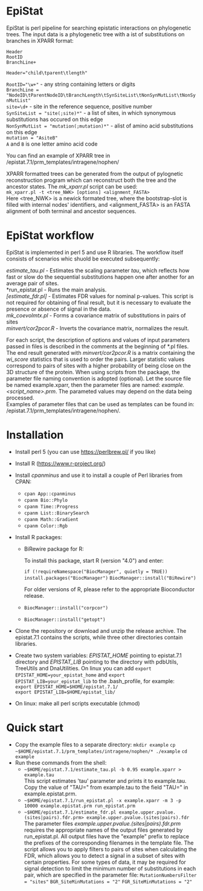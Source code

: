 # EpiStat

EpiStat is perl pipeline for searching epistatic interactions on phylogenetic trees. The input data is a phylogenetic tree with a ist of substitutions on branches in XPARR format:

`Header`\
`RootID`\
`BranchLine+`

`Header="child\tparent\tlength"`

`RootID="\w+"` - any string containing letters or digits\
`BranchLine = "NodeID\tParentNodeID\tBranchLength\tSynSiteList\tNonSynMutList\tNonSynMutList"`\
`site=\d+` - site in the reference sequence, positive number\
`SynSiteList = "site(;site)*"` - a list of sites, in which synonymous substitutions has occured on this edge\
`NonSynMutList = "mutation(;mutation)*"` - alist of amino acid substitutions on this edge\
`mutation = "AsiteB"`\
`A` and `B` is one letter amino acid code

You can find an example of XPARR tree in /epistat.7.1/prm_templates/intragene/nophen/

XPARR formatted trees can be generated from the output of pylognetic reconstruction program which can reconstruct both the tree and the ancestor states. The *mk_xparr.pl* script can be used:\
`mk_xparr.pl -t <tree_NWK> [options] <alignment_FASTA>`\
Here <tree_NWK> is a newick formated tree, where the bootstrap-slot is filled with internal nodes' identifiers, and <alignment_FASTA> is an FASTA alignment of both terminal and ancestor sequences.

# EpiStat workflow

EpiStat is implemented in perl 5 and use R libraries. The workflow itself consists of scenarios whic shuold be executed subsequently:

*estimate_tau.pl* - Estimates the scaling parameter *tau*, which reflects how fast or slow do the sequential substitutions happen one after another for an average pair of sites.\
*run_epistat.pl - Runs the main analysis.\
*[estimate_fdr.pl]* - Estimates FDR values for nominal p-values. This script is not required for obtaining of final result, but it is necessary to evaluate the presence or absence of signal in the data.\
*mk_coevolmtx.pl* - Forms a covariance matrix of substitutions in pairs of sites\
*minvert/cor2pcor.R* - Inverts the covariance matrix, normalizes the result.

For each script, the description of options and values of input parameters passed in files is described in the comments at the beginning of \*.pl files. The end result generated with *minvert/cor2pcor.R* is a matrix containing the *wi_score* statistics that is used to order the pairs. Larger statistic values correspond to pairs of sites with a higher probability of being close on the 3D structure of the protein. When using scripts from the package, the parameter file naming convention is adopted (optional). Let the source file be named example.xparr, then the parameter files are named: *example.<script_name>.prm*. The parameted values may depend on the data being processed.\
Examples of parameter files that can be used as templates can be found in: /epistat.7.1/prm_templates/intragene/nophen/.

# Installation

- Install perl 5 (you can use https://perlbrew.pl/ if you like)
- Install R (https://www.r-project.org/)
- Install *cpanminus* and use it to install a couple of Perl libraries from CPAN:
  - `cpan App::cpanminus`
  - `cpanm Bio::Phylo`
  - `cpanm Time::Progress`
  - `cpanm List::BinarySearch`
  - `cpanm Math::Gradient`
  - `cpanm Color::Rgb`
- Install R packages:
  - BiRewire package for R:

    To install this package, start R (version "4.0") and enter:

    `if (!requireNamespace("BiocManager", quietly = TRUE))`
        `install.packages("BiocManager")`
    `BiocManager::install("BiRewire")`
    
    For older versions of R, please refer to the appropriate Bioconductor release.

  - `BiocManager::install("corpcor")`
  - `BiocManager::install("getopt")`

- Clone the repository or download and unzip the release archive. The epistat.7.1 contains the scripts, while three other directories contain libraries.
- Create two system variables: *EPISTAT_HOME* pointing to epistat.7.1 directory and *EPISTAT_LIB* pointing to the directory with pdbUtils, TreeUtils and DnaUtilities. On linux you can add `export EPISTAT_HOME=your_epistat_home` and `export EPISTAT_LIB=your_epistat_lib` to the .bash_profile, for example:\
`export EPISTAT_HOME=$HOME/epistat.7.1/`\
`export EPISTAT_LIB=$HOME/epistat_lib/`

- On linux: make all perl scripts executable (chmod)

# Quick start

- Copy the example files to a separate directory:
`mkdir example`
`cp ~$HOME/epistat.7.1/prm_templates/intragene/nophen/* ./example`
`cd example`
- Run these commands from the shell:
  - `~$HOME/epistat.7.1/estimate_tau.pl -b 0.95 example.xparr > example.tau`\
  This script estimates 'tau' parameter and prints it to example.tau. Copy the value of "TAU=" from example.tau to the field "TAU=" in example.epistat.prm.
  - `~$HOME/epistat.7.1/run_epistat.pl -x example.xparr -m 3 -p 10000 example.epistat.prm run_epistat.prm`
  - `~$HOME/epistat.7.1/estimate_fdr.pl example.upper.pvalue.(sites|pairs).fdr.prm> example.upper.pvalue.(sites|pairs).fdr`
  The parameter files *example.upper.pvalue.(sites|pairs).fdr.prm* requires the appropriate names of the output files generated by run_epistat.pl. All output files have the "example" prefix to replace the prefixes of the corresponding filenames in the template file. The script allows you to apply filters to pairs of sites when calculating the FDR, which allows you to detect a signal in a subset of sites with certain properties. For some types of data, it may be required for signal detection to limit the minimum number of substitutions in each pair, which are specified in the parameter file:
`MutationNumbersFilter = "sites"`
`BGR_SiteMinMutations = "2"`
`FGR_SiteMinMutations = "2"`
